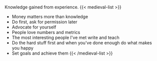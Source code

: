 Knowledge gained from experience.
{{< medieval-list >}}
* Money matters more than knowledge
* Do first, ask for permission later
* Advocate for yourself
* People love numbers and metrics
* The most interesting people I've met write and teach
* Do the hard stuff first and when you've done enough do what makes you happy
* Set goals and achieve them
{{< /medieval-list >}}
